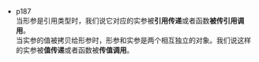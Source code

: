 - p187  
    当形参是引用类型时，我们说它对应的实参被**引用传递**或者函数**被传引用调用**。  
    当实参的值被拷贝给形参时，形参和实参是两个相互独立的对象。我们说这样的实参被**值传递**或者函数被**传值调用**。    
    

